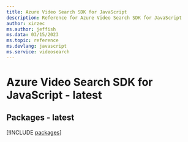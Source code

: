 ```yaml
---
title: Azure Video Search SDK for JavaScript
description: Reference for Azure Video Search SDK for JavaScript
author: xirzec
ms.author: jeffish
ms.data: 03/15/2023
ms.topic: reference
ms.devlang: javascript
ms.service: videosearch
---
```

# Azure Video Search SDK for JavaScript - latest
## Packages - latest
[!INCLUDE [packages](video-search-index.md)]